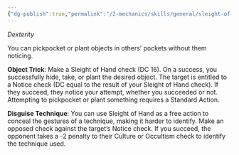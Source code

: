 ```yaml
---
{"dg-publish":true,"permalink":"/2-mechanics/skills/general/sleight-of-hand/","noteIcon":""}
---
```


*Dexterity*

You can pickpocket or plant objects in others’ pockets without them noticing.

**Object Trick**: Make a Sleight of Hand check (DC 16). On a success, you successfully hide, take, or plant the desired object. The target is entitled to a Notice check (DC equal to the result of your Sleight of Hand check). If they succeed, they notice your attempt, whether you succeeded or not. Attempting to pickpocket or plant something requires a Standard Action.

**Disguise Technique**: You can use Sleight of Hand as a free action to conceal the gestures of a technique, making it harder to identify. Make an opposed check against the target’s Notice check. If you succeed, the opponent takes a -2 penalty to their Culture or Occultism check to identify the technique used.